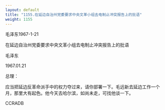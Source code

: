 ```yaml
---
layout: default
title: "1155.在延边自治州党委要求中央文革小组去电制止冲突报告上的批语"
weight: 1155
---
```


毛泽东1967-1-21

在延边自治州党委要求中央文革小组去电制止冲突报告上的批语

毛泽东

1967.01.21

总理：

应当把延边反革命派手中的权力夺过来，请你部署一下。毛远新去延边工作一个月，那里大有起色。他今天去哈尔滨，如尚未走，可找他谈一下。

CCRADB

